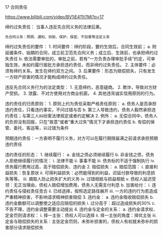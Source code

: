 17 合同责任

https://www.bilibili.com/video/BV1iE411t7Mi?p=17


缔约过失责任：
	当事人违反先合同义务的法律后果。
	
	先合同义务：照顾、通知、协助、保护、保密、不加害等法定义务
	
缔约过失责任的要件：
	1. 时间要件：缔约阶段，要约生效后，合同生效前；
		a. 附延缓条件、始期的合同，成立前卫范先合同义务；成立后、生效前，也承担缔约过失责任
		b. 依法需要审批的，审批之前，若有“一方负责办理审批手续”约定，可单独生效，未如约履行报批方承担违约责任，而非缔约过失责任。
	2. 主体要件：必须有缔约关系，发生在缔约双方之间。
	3. 后果要件：形态为赔偿损失，只有发生一方财产损害的情况才能构成缔约过失责任。

违反先合同义务行为的法定类型：
	1. 无意缔约，恶意磋商。
	2. 欺诈，导致对方财产受损。
	3. 泄露、不对方使用对方商业机密。
	4. 其他违背诚实信用原则的行为。

违约责任的归责原则：
	1. 原则上约为责任采取严格责任原则：
		a. 债务人是否承担违约责任，只看违约事实，不问过错与否
		b. 第三人导致违约，债务人毅然承担违约责任；与第三人纠纷案法律规定或者约定解决
	2. 例外：
		a. 无偿合同中，债务人的负担没有回报，只在“故意”或者“重大过失”情况下才承担违约责任
		b. 有偿的保管、委托、客运等，以过错为条件

预期违约责任：一方表明不履行义务，对方可以在履行期限届满之前请求承担预期违约责任

违约责任的形态：
	1. 继续履行：
		a. 金钱之债必须继续履行
		b. 非金钱之债，债务人拒绝继续履行的情况：
			i. 法律不能
			ii. 事事不能
			iii. 债务标的不适于强制执行
			iv. 债务履行费用过高，高于赔偿损失、违约金
	2. 赔偿损失：
		a. 赔偿范围：
			i. 直接利益损失：恢复原状
			ii. 可得利益损失：必然能得到的利益，迟延付款导致的利息损失等等。
			iii. 摘取人防止损失扩大的义务
			iv. 过错相抵与损益相抵
			v. 债权人延迟受领：无正当理由，债权人赔偿增加费用，债务人无需支付利息
		b. 加害给付：
			i. 违约责任与侵权责任竞合
			ii. 已经选择，按照选定路径展开
			iii. 一方的违约行为若造成严重精神损害，不影响请求精神损害赔偿
	3. 违约金：
		a. 违约金吸收赔偿损失
		b. 违约金数额可以调整使之适应应赔偿的损失
			i. 过分高于：超过造成损失的30%
		c. 不告不理，违约金调整需要主动提出
	4. 违约金与定金的关系：
		a. 违约金请求权、定金罚则请求权：
			i. 择一主张：债权人可以选择
			ii. 择一主张的角度：择优主张
			iii. 定金与赔偿损失的关系：主张定金罚则，未弥补损害的，债权人有权就未弥补的损害部分请求赔偿损失

